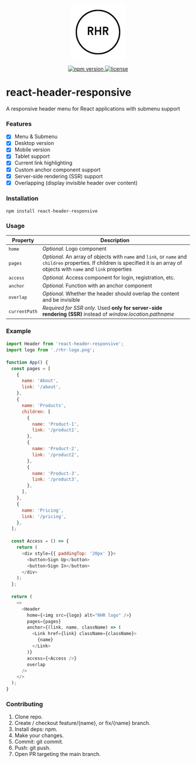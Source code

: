 <p align="center">
	<a href="https://rollupjs.org/"><img src="https://raw.githubusercontent.com/liubov-js/react-header-responsive/main/rhr-logo.png" width="150" /></a>
</p>

<p align="center">
  <a href="https://www.npmjs.com/package/react-header-responsive">
    <img src="https://img.shields.io/npm/v/react-header-responsive" alt="npm version" >
  </a>
  <a href="https://github.com/liubov-js/react-header-responsive/blob/main/LICENSE">
    <img src="https://img.shields.io/github/license/liubov-js/react-header-responsive" alt="license">
  </a>
</p>

# react-header-responsive

A responsive header menu for React applications with submenu support

### Features

- [x] Menu & Submenu
- [x] Desktop version
- [x] Mobile version
- [x] Tablet support
- [x] Current link highlighting
- [x] Custom anchor component support
- [x] Server-side rendering (SSR) support
- [x] Overlapping (display invisible header over content)

### Installation

```
npm install react-header-responsive
```

### Usage

| Property      | Description                                                                                                                                                                       |
| ------------- | --------------------------------------------------------------------------------------------------------------------------------------------------------------------------------- |
| `home`        | _Optional._ Logo component                                                                                                                                                        |
| `pages`       | _Optional._ An array of objects with `name` and `link`, or `name` and `children` properties. If children is specified it is an array of objects with `name` and `link` properties |
| `access`      | _Optional._ Access component for login, registration, etc.                                                                                                                        |
| `anchor`      | _Optional._ Function with an anchor component                                                                                                                                     |
| `overlap`     | _Optional._ Whether the header should overlap the content and be invisible                                                                                                        |
| `currentPath` | _Required for SSR only._ Used **only for server-side rendering (SSR)** instead of _window.location.pathname_                                                                      |

### Example

```js
import Header from 'react-header-responsive';
import logo from './rhr-logo.png';

function App() {
  const pages = [
    {
      name: 'About',
      link: '/about',
    },
    {
      name: 'Products',
      children: [
        {
          name: 'Product-1',
          link: '/product1',
        },
        {
          name: 'Product-2',
          link: '/product2',
        },
        {
          name: 'Product-3',
          link: '/product3',
        },
      ],
    },
    {
      name: 'Pricing',
      link: '/pricing',
    },
  ];

  const Access = () => {
    return (
      <div style={{ paddingTop: '20px' }}>
        <button>Sign Up</button>
        <button>Sign In</button>
      </div>
    );
  };

  return (
    <>
      <Header
        home={<img src={logo} alt="RHR logo" />}
        pages={pages}
        anchor={(link, name, className) => (
          <Link href={link} className={className}>
            {name}
          </Link>
        )}
        access={<Access />}
        overlap
      />
    </>
  );
}
```

### Contributing

1. Clone repo.
2. Create / checkout feature/{name}, or fix/{name} branch.
3. Install deps: npm.
4. Make your changes.
5. Commit: git commit.
6. Push: git push.
7. Open PR targeting the main branch.
